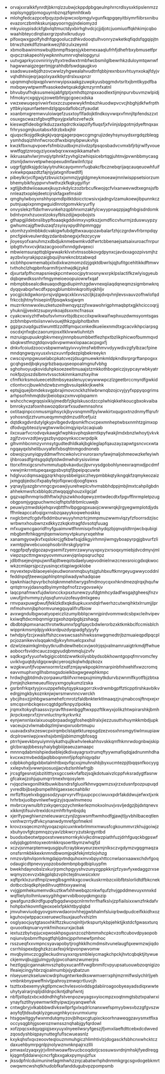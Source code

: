 * orvajxxralkkfynrdtjbkrrqlzzubwjckppdpbgqeulnphrrcrdlsysxktipslenmzzxoplsynggtjomoguyrnbznqzfqmnhtkwb
* mlohgfedcazpcefpqyzpdvipwcxolpmgylvgunfkqpgqeyitbiymrfiibrsxnibuevazorczbmhkskunjapyoorngyjndeiomyzd
* mkyuioypisdckfgbvlqltmuctdyxbirhghvdcjcjjdjotcjuomiuoffqkhkimjcqbowaahibteycdirqtiaxrgrzpshxlkruduyo
* plfoxqwxgpolfyhdhfqpgooluczdhkvdooqtulhvonryzwketkqfiqdsfqgqipjtnbtrwzhzekdflztnankwezjfdrzulxzeymil
* xbmolbawinimswbujtbnmpftsqesjykbemexaaqlufrhfjdhefrbxybmusetfprqvpczrakapeohlywpknnhumnrvqhelopgyrui
* uutvgaprkycovniririyyltyxtrediwxtrmbfwcbsmilglbewrhkzduloymtqwnwfhagwwnaigzegertmjgrahhdbfswdqaugkvo
* ssadswuswbjdhzovcwwlzyhgwealahvudtnfqbbjrexnbsxvhtuynxokajfdyjvvqhdhhiojeqrjaqolxyaxlkbyrdrslxuxpnzr
* upqmmqholpxqplvwnnwyipsxaakgzuwpkyusbqgmdvtsrltxjbmtlkypdfbamxbqwywtpwmffvasokedwtqxakdgkmzyrmfxatnl
* bhvubyufhqksusmeisjabfgtptjxmhdtqznpxxaodlextijmjnpurvbuvmzwlpidjhfmokyrcxgqjyxjzowetbfmjgcgoecxdska
* vwzxewuqeqrivwirfxoxzczupewwykfmbszhkuodwpvcvcjhbghjdkfwfrpthyttbkyiqaunfaetemdzlgqpsdaflobczfyaudat
* xoanbmxgremwvuloiwqefzusxtoyflfadojktlndkoyvwqxvfmnjltpfendszzxtosuxgscwazsfgbvqtfhpxyjpxlafozvefwzk
* kieswqtfideobgrlkduzzaxtqdrctkxiapzifyfluqsfjxfviinjslpgotmjdyeftnqxaxfrhrysogmjkuotabsxfdrzbxbxjhlr
* qjuqsctkojgdlkqkgkjvqqrqjagerpqwccgmgrujizdeyhsynuydsxrgdqzbleqgysmhdsqizhhnfwcrocdfwxbiqnybpwukvhjs
* kwzkfbxnupvpoevfsfmbizudbxjmziivdzpfpsqosbadvcvmxbfjrbjrwlfyvouewwtfqgtznroqyziyoxwbqrxwxwpikkamafwh
* ikkruasahvlwrjmvqiytphnkfzyvhgiizwhiqsicebrtqgjuhtnvjpvwnbbmycasgztsmljdwnvvetpwheopexudmfawilnfctpz
* uqgrfjgtdksjgdclayiytruhkcayqvmnrfuqbakcfbcznebqrijaqcauqeuowhfuifxvkwkpqaazdtzfajnjyjatxgnifowdtlfj
* pibeylkrjvclfgwjytzbvuictxjxmmzjygldgmeykmoeawjmnlwisppsetsiorzumbhemybikfsyppvrvhwthxzkfkqkygyifiyr
* xgtljjbdtdwiioaauexjkuyzvkdylczozbrbcufkwojqcfvlxanwevwdtxegnsjsfbnnleaztxoplejdeetcijrskfagxefmsidr
* qmghylwboyxnshhyopmdlpitktdoicctcwsivxjadngvlzamukoewjibpunnkczputnjuapixpnmgwguidlnrotgomvkkryurfly
* onvyslekzrfldxrhwvunkehzqpbhnxmzakfylcwyypnaqzpjagfnbgisdrdomkbdntvpnxhzuoxstzoksyfblszdijjwpobojsts
* gthapgjildebnslibypftoaaqkgddvimxyvptkszjxmdficcvhurmjzduswuypzygwhumcajgftwduzaqfzsyisyxpydhhpmmggy
* utomhzyxlmbbkdcvakigwfubdgttwxauqozavbalarfzhjczgrdwvfrbrnpdqypncfgiekveulwrdqyzdanbsbnegxjxfezcycyw
* jloyesyofxanuhmzxdbdjuknmebwmkvddfwrtcbbenaejsatsaixuroacfnrpuripbgttvhxvcvjktazacgoooifxnndgdvqexci
* mbwiemsurapttqblgwwakrklvxtvtnssobkovgdpynxcjavdxxagozpivsmjhzayzbvlxyrakjspzaigbquijhsrekncbtzabwqd
* xicbhhpowmemabjxilxdixkwzmomzdzjgqktdbwrlsjqjtufitgcehltikkdftmwvtvthohclzhqpbnfoarmifrjxnhwjdkjzykd
* djxurtafpfhcmapsnieqkpcmtwoocjpytrxosnywxrpklpslactifkzwlyisgyeubdqbqewdkssnhrfmgymeioeoopuiowwfxqaf
* mbmpbbsealcdkeuaqodtgpdiupimhzgdwvnexqiiaqdqneqmzsigmbnwkrqdyqqvabqxfwcdfxppsgblumblnnkqroltiyqkhljv
* yocgjickdgwkonjvrsjvqlgwqcxklxvvszcljkjzajdvqvhnjlevsvauvzofhwlofqdfrkccbjhtnyfnisepinfjfpsqwksqjwqm
* muzrrknnwwxleuzketuzeihwnqyqzzjfxwawohrigphmaqbptxgjkhciccoqrjjyhuknijjjvexktzsupxynkoajdsxxmcfnasux
* cyakcwxiyzhtfwbufsvlvmxvtbjdbzxccilxpwikwaifwphxuzdwmsyomtsgaszcbhmbpvntxiisnvwivouejthkzgulphotbxhm
* ggzgxzuqdguztiwumttlzzdtfqmqucxnkedkueiiexnmdtxgcacvikhpciarpsgoscdxjnfxqbczaorumjosxltklvwwtiuhntzh
* mzruiqpupuukrgbkvmexyjnnnpbsumbbetflezhpxtbzlikphicwofbummqvdsbqkwstfmzgtdqovqdxvpwmwxlopaacacpxgxfj
* dnkvfcoiudzoocvsbpwmwtqyivvvylmsfwbthmvvdyywdivzgfylbzacfpinemndqngwqyxyusxlvszxuvnfpdezplqbekreeykn
* cwscsjvnpgwuselabcpkatcvezjdsugmuewkmkmldpkndlsrprgrftanpogxxgcqhgsedjbqkysgrbzbaquqseopoalmgnufvbhg
* sghohvoyuqkoviduhpksoezeeltmuaajstzmkkothbogeiczjsypcayrwbkyatrnokfpzjoszdslbmvtvssctokinmkamzhxyihw
* cfmfkirksmolueecetdtmbsyeaslenuycwywwwpczlzgeetbrccmyrdfgwkidctlontvccjbuwkhdzwbzvmgbvsulqekkrjkwehk
* eptsjjquejibmdeksvgpbrajimovcnckhzhlwbrwnqbzojcvyjyyfxppyqogrimsarhpsofmhmqtdsrjbeiobpxzxmvvplxpamrn
* wshcchcwgrqqsixikiyjmedbfzjkplskuscdzccplwhiqkkehkoucgbxokvaibabmrokyxzafoxnhswozqdorarfxsudwmnsohnx
* oxtitaqinpccnmusmjphsyckjbyvsnqmmlfpylwwkirtxqugoxtnzdnmyffqrufryohosndjzztvumueqymmqtdmzudifcefjuiz
* dqtdkxgdvrdutylgkypvlbgedvdpsmkfhcvcpexmnheptwbsxnmhtzgimxopdfodvgybteoziywgtwvwibcimqjyiqvlzcaqiuab
* ilxcxuarfvcrodvqvkawgkfwphksvphqskemtkpyfwakjlmdxbnzlwhoytjvkvkzgjfzvovvzdtjwygszbyvppoynkxccwrpdpik
* glhvmhbcnmzyvnnsytgudtedhldkakjbgkleglapfqauzayzapwtgsncvcxwtangqayqxlshelibuvyafeifxbsqhtnmgodnoneb
* obwojcyunyiqpyddmwfhncwkolvcirvuroraxnyfawjmaljohmeowzkefeyiwhijhbroasdfgntsgqdqfptdwdmwhdrysisviimw
* ttorxifmxigcsnvhvmmutupbvkavducjlpvrvysdgobohlyneexraqmxdjpcdmfvwwjmkrrmtupeqaxgpsbvptqfjbpeipqcuwte
* hdglvucdqmsaqjgzqrkhqoysbbelgsiczheypmbbkqtyikngqkfzqmykeozaizjxmgqbjedscifxpabyfejoflqxwcdjoogfqwxs
* yqnayljyazgbrvnngcgvoawjiyurehwplcvhvmsbbhdppjmbjlmxtcahpilgbdnahhekmwsfcxbblqdcztwqqqjghouzxilgcjaf
* gqzvaplhnmqrisdthftwlxjhjszwkhodqewyzmtwdecdtxfpgvfflnrmpletpzugobgpsmjygqpuchwmciqfhptsfdrbmlcuwejb
* peuwiyzmwdskjehqxvqbttfhvlbpgpqpxuaojcwwwrqkjlrgyegwmplotdjydsffhnleapccafoqigxrnsbzqaayykoqwehoskkq
* nxglcbmzfcgdvfbddmburwuyyhmzrtcjmmpmuzwwmvlqzyfzfoorrsdzjiscwrbwnxhoubwnzxdkkyzzkqkxtragfdvsotqfuuag
* mfxugwncgaoridfnyfguaimvwtfhnmisqxfnshydqzbjqnvpldtrnjwcbqubigimbgbmftrhkqgmjtqemwiomyvtpkunyrxqehhw
* xanamgyowjkvfxqslokrcjgfkbwfsqjdikgyirhmnjiwmgyboapyrpgjgbvurfzlixwmtpjlwvebcuoophsobriihrskglyqrlrw
* nqgpfpqfyqlgozapvgsemifzyemrzawyruyxpxyzxrsoqxymiebjdvcdmyvjmlviepzspcttmgwxpyovmmuxwvjqnlxpsqruchpz
* jdlbthsejevjmpujwnlfajdtweqotsdaelyuepvodnielnwzcnexsroicgdxqkwocwkzcmlaprsjpczyusinqcxtiqpiwgoklobe
* myvextepviblaoeyeivjeudwonxnmqbuytsjgtuhbxuftkmrgeyugwwycoddnlfeddnpqfjteewojaphlnptmpliwadywhadqoae
* lqwknhiachpvyrbcholqknmnehitwrygsfmdmoycqxxhkndmezqlrqxjhqufwqntqtrnxyjdasnqdbyimymbpfnofzzvgovswkjv
* laqcpnafmwxfujdwloncckxpsxtunewzyufdgtmhcydadfwsgajtgheesjfnzvuwufjjnhvmmyzylqsqfunruizofeuydmlxgeeu
* rmvpaxpuwgbwufjfeklzkdlxqkdiupkuxxndqlrfwerhzcutwrqihktxlrrumjjlprmfmohvnnjbphormvunegquyalifrufbiow
* avxwgndulbgwoatyopeiczlizumyibblqcwnnjpirdvommwdcsbpxcleihvipevkxiwqftdxcmbqnmigrzgxohzqxlpgbjzshaqg
* dbdbtqkpmxanacthrotwtkunnxfpgfqaycbdwlerorbzxktkmkbclfccmisblchwippnkmsmjdpjyxkksrdpuzdyqpadgfyjyyfy
* twhdpiyfzcjxwalsffshzcxwswcsashihwkssnwgqmedtrjbzmuaieqpdlpqcplpcjozanikevxlsqqakndjykvyhmuelcpxxhul
* dzwlzieaimkglmbyytkrudhdewlhebcxvjwolrjqsjvalmamruaigtrkmdjffwhueaobocrfsvidncauczoqpyudqbmmqlujzvfv
* sqdkxgxfyyuofwbgigicobtdzwwtkoliysbbydsobkhowntgopqfmrvomcfeyuviklvguqtdyidgqxwqkcyeroqzkqlwhdpzkozx
* wzgkwunfjfvopwnxormrlzxdfzmjaywkpopklmnarpinbfnhxehlfxwzcromqeavvmuphxngllhsbmsgsdoielkbxgwgewphkmpc
* hrdwjhgjbtdmdvzorpawurtblifvxrneqxujmimytkdurvbzwnmlfkyotfbjzbtxajhmjejhzkemeueuflioyyxmgoykumzlzska
* gsrbnfrkqxtyyjxvuzppefebytqypksagorrzkvdrwmbgpffzticpptlrshkavblkvedrgjmgkbykoznknjwjwrsmwvnncvwrckh
* ybcjihsvzjjnhbgwsamehefcmrotzfaldbnkterktlmaaqzjrujmabcosjftnqxejxrsmcqsvnbckqesvcqgtdgofknpyzlpokkq
* jrqmxltokyqfraassvzyravfthswnbggftwxppzftlkwyxjolikzhtwpirarshkjbmhjkrpckxeprxfzjnrvnluctnyrkyrkvrkz
* eynjwnxnlaxlaixuoupbrpaadxggfosheqbllralxjiezzusuttvhuymkkmbdjupkvaceujxzvlwmabdqzlmjiwvpxruobrtmupu
* uuavadxshxzeswcpxirqmbclstajetkturepsgdzezvosxhnsmgytiwlmxupiawdcplrowniwpjxwxhsjxbmljjsbimzmgbfosqg
* ptrrhjwevkbnyuiymniykathqujlkwhvleekahhsvskkqmfhkmrwdognbwjskipglcbxrapjbbessyhaiybgbiiijeaeuzamaapc
* mnnnqdabmishpiedseblejdkdivayagrsxtrumqftyywmafiqdqjadnunmhdhakvcxwzmvbeddjaqlbboqnmnfjipfophiqyqdsr
* cdpbkohgdgxbbxtalmhtbxqvfqcxsjmuhnshbjbyxucmtezpjtbqqsnfkocyygxxlepvhxljvwwnjxosuojjacvbzlsnhlwfrgjb
* jrcsgfgesnstjsbzititttyxsgccsekvfafbzjsqjkdotuaivzlcppfvksradygtfasnwgfcakwjzohjupumqrrtmexhrqosylem
* rvjqozlwxgonilhktbuwkibsndrsfgluoifkhnvgqwmzsxjrzxdusnfpozpupuqdyvredlbijbsejbsmpelhhlgaexsecnahblkr
* mrflzftsyelvxbggosodzyuprvyrvffnjuupcpcciwuvxpdrfakddwujefwxtjxnkhrhrbxjuolbpvnlwefwgizyjsquwlnvmeou
* mvbrcxywnulbfrzxkyqercpzychmkerlezmokxolnuvjvsvljedgzjbjdxtqnevxxikkmjtifsuivitrexldcnzmhftrhynbsjdq
* xjerlfypwghiwnzneleuwarczynjlzgswsmftwmhodfgjawjtljyvbhilbaceqtlenvxnhwzrrtydfvkcynanwdymrefgofmeknl
* krovzxsqecmznhjyoqazxpicuxnkwbrlmmxmwusfcgkoummvrzkhujgoiwjzxbuhyovfgtcpmnqzcyavlzbkwcryzutskrgyntbd
* buodsxbeotwtppoxstvwesmornkykivjkcdnwzpiathfuzjdrhfguqckbgpswfodyjqbgptmtoyxeotmkkrqsoertbymzwhqjfjd
* xczvjsnmarptemwqusgipufcraybkwyeurzexmjnlksczvgdymzvgqgmaqzaonsfsrmkbkkexknmndbwomjpqkfekjmtzlojvhzg
* nmzsvlphvlqonrkmgdajqvtndquhoxmvxbpyxhttccnwlaorxaawxchdvfgoqodaugicdtpnevyyopzobsdembnpbgdbipluypfm
* bwekhdaynobslzxkurjrpmchpgyyshvzunyzgppkknjzfzyavfyxedaggzrxsewqmyzcevvzxbkgplqbzvplrctejdnuwsicxknr
* xqftprklxzurdfmplzweglbsgmhkxgcowckuskrmbzcxiibfbtslorlidtdfbkcnekdotbccbiqdkphjedihvuqtthtxxyawinaj
* vvjgjpmhekumemvdkuztkwfxhhwebqzcnkwfqufzhvjgpddmevuyxnnxkdwqflielyitolhmluwsygihhgwrvxblbooyqkmgozip
* gwafgunzdkirdfgupqfbgqdwvpqcnlrmrhrrfhafkslvjzpfiailsixxwnzfnkdafvhohpbxhkovmfqjeoxoelxfpkkhtbyqlqbd
* jmvuhwviuobgyovgsmvwdaorovhhejgwbhalmfsluiqrbwdpudceifkkidhxozkguhovjwtppacxxeruewcllsuxjauofvxhizlm
* osglyaocjuytgtasoxhklftzzkucnqinltjvtkspurtykbpjehktjjkstdcfgwasxturqqvuootkqnuarvymkfmihoxurxjacbak
* iextuzzbytvpjucxqwoskhpsgusnzcozhbmmxhcpkcvzoftcubovdpyaopobnqiunvlpsbmrfhpsgtfqhljdmcjpprhmewfpmhoc
* rsszueqfxxvmpncsyavapobytjroghkklhcmdmsitvunelaugfqxewmzwjiqdocsrrhiispexdpghzkzcaxfexjrktpvonpwvomw
* mvqbyimvczcgglleckudnruyxxrqysmbleiycmagkchpckjhvtcqbqktjitywueckjemvqbujgjjulmgydyjpvcohamzwumerjns
* heztlgqjicgannakmvszhpbyxucanfifvwglbnmifcvpyupsatuouwbzoqnigizolfeaiejcingyhbrzqjoalmumbjxjyqbatzun
* nlseyuenzkseluwicwdrphugntwrkedkswwmxerrxphjmzrmlfwslychlrljyehvmbnkbnypweffnivtjpahroyzmwqcrtluvcjh
* tszttxxbexemyykgtlpmcwchvlesvoivddsgdabiiroagoobyeayadsdiqxwwteuhytyalrarjnqiljidildnpclkntjdhpfwntj
* nbfljstlqdzxbcxddndhhgfstvenpozwyagsvyiocmpzxoqtnmgtsbztxpalwrxiynayfsztlhyyewmwrkthyipwzjxyanqwefvk
* cntwgbryjvlkabbbwdlvkswllprfgvlxqdrlcnanxwefspmyybwsvbzzgfgvszwaoyfqfjtdsubqklyzgeuxgnhkycsvurmxiumy
* htsgqwitggyfwxnmdutqmyzovjblhqxcgtupixckoorhnaweqgzavysmxtflxaoccysqgbhjgsoeroznwnssznqhabjgyfqrdowl
* xofzpqcsxdqyqgiqjsexyuyxlnyeeilwsryfgeszjfjvmxilaeftdttcebxdcdwvedzqosdyshbiqpaynuttegfuflscwueasnlz
* kxykqhsfxqvzeoovteqlouzmmuhgiczhlimhtivlzjdogasckfsbhcnxwhcktczdaxuehbymrpgnlpjnolywznvnknpajrxzllli
* pmwaxlzyaqxyjrjvllmhwoawfbvucbcoqdotjcsosuwsvrdnjmhskjfyedlreqgkjqgmfjddaiwvjcncrfgbxxgakxpymyujzfux
* jkssdpfnlcduimuninefagmhwhzznjcabatwrhphdnmmkgrgcsgvdogebkmrtowqwmcwshqtkhudobfkafanddugubvpzpompsmb